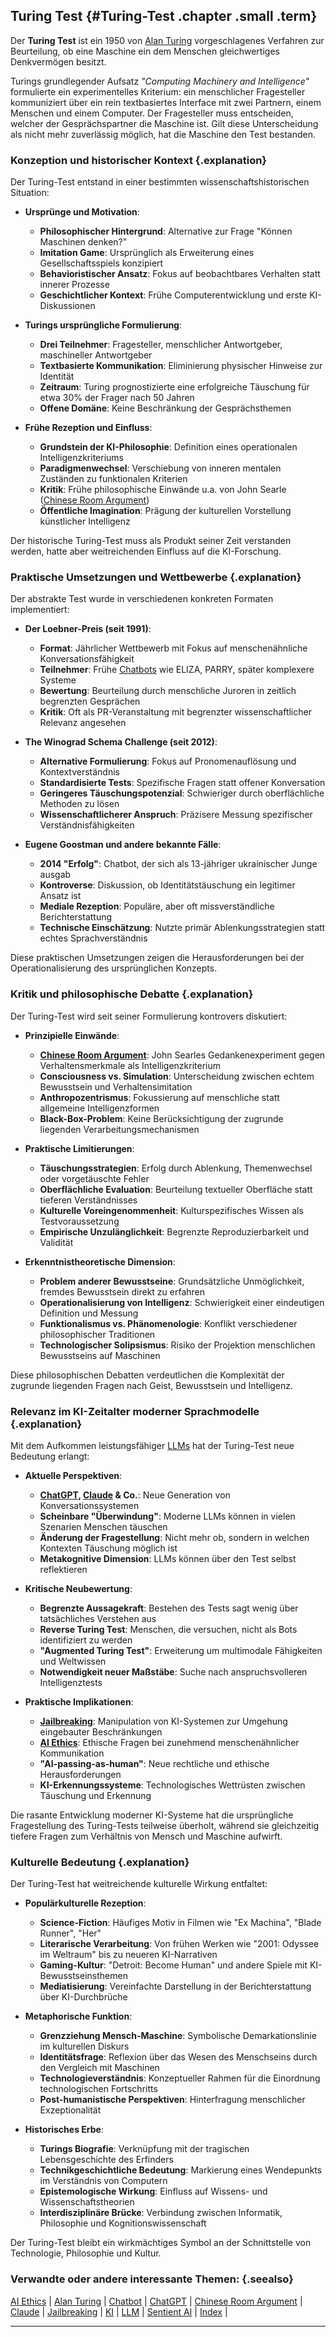 ## Turing Test {#Turing-Test .chapter .small .term}

Der **Turing Test** ist ein 1950 von [Alan Turing](#Alan-Turing) vorgeschlagenes Verfahren zur Beurteilung, ob eine Maschine ein dem Menschen gleichwertiges Denkvermögen besitzt.

Turings grundlegender Aufsatz *"Computing Machinery and Intelligence"* formulierte ein experimentelles Kriterium:
ein menschlicher Fragesteller kommuniziert über ein rein textbasiertes Interface mit zwei Partnern, einem Menschen und einem Computer.
Der Fragesteller muss entscheiden, welcher der Gesprächspartner die Maschine ist.
Gilt diese Unterscheidung als nicht mehr zuverlässig möglich, hat die Maschine den Test bestanden.

### Konzeption und historischer Kontext {.explanation}

Der Turing-Test entstand in einer bestimmten wissenschaftshistorischen Situation:

- **Ursprünge und Motivation**:
  - **Philosophischer Hintergrund**: Alternative zur Frage "Können Maschinen denken?"
  - **Imitation Game**: Ursprünglich als Erweiterung eines Gesellschaftsspiels konzipiert
  - **Behavioristischer Ansatz**: Fokus auf beobachtbares Verhalten statt innerer Prozesse
  - **Geschichtlicher Kontext**: Frühe Computerentwicklung und erste KI-Diskussionen

- **Turings ursprüngliche Formulierung**:
  - **Drei Teilnehmer**: Fragesteller, menschlicher Antwortgeber, maschineller Antwortgeber
  - **Textbasierte Kommunikation**: Eliminierung physischer Hinweise zur Identität
  - **Zeitraum**: Turing prognostizierte eine erfolgreiche Täuschung für etwa 30% der Frager nach 50 Jahren
  - **Offene Domäne**: Keine Beschränkung der Gesprächsthemen

- **Frühe Rezeption und Einfluss**:
  - **Grundstein der KI-Philosophie**: Definition eines operationalen Intelligenzkriteriums
  - **Paradigmenwechsel**: Verschiebung von inneren mentalen Zuständen zu funktionalen Kriterien
  - **Kritik**: Frühe philosophische Einwände u.a. von John Searle ([Chinese Room Argument](#Chinese-Room-Argument))
  - **Öffentliche Imagination**: Prägung der kulturellen Vorstellung künstlicher Intelligenz

Der historische Turing-Test muss als Produkt seiner Zeit verstanden werden, hatte aber weitreichenden Einfluss auf die KI-Forschung.

### Praktische Umsetzungen und Wettbewerbe {.explanation}

Der abstrakte Test wurde in verschiedenen konkreten Formaten implementiert:

- **Der Loebner-Preis (seit 1991)**:
  - **Format**: Jährlicher Wettbewerb mit Fokus auf menschenähnliche Konversationsfähigkeit
  - **Teilnehmer**: Frühe [Chatbots](#Chatbot) wie ELIZA, PARRY, später komplexere Systeme
  - **Bewertung**: Beurteilung durch menschliche Juroren in zeitlich begrenzten Gesprächen
  - **Kritik**: Oft als PR-Veranstaltung mit begrenzter wissenschaftlicher Relevanz angesehen

- **The Winograd Schema Challenge (seit 2012)**:
  - **Alternative Formulierung**: Fokus auf Pronomenauflösung und Kontextverständnis
  - **Standardisierte Tests**: Spezifische Fragen statt offener Konversation
  - **Geringeres Täuschungspotenzial**: Schwieriger durch oberflächliche Methoden zu lösen
  - **Wissenschaftlicherer Anspruch**: Präzisere Messung spezifischer Verständnisfähigkeiten

- **Eugene Goostman und andere bekannte Fälle**:
  - **2014 "Erfolg"**: Chatbot, der sich als 13-jähriger ukrainischer Junge ausgab
  - **Kontroverse**: Diskussion, ob Identitätstäuschung ein legitimer Ansatz ist
  - **Mediale Rezeption**: Populäre, aber oft missverständliche Berichterstattung
  - **Technische Einschätzung**: Nutzte primär Ablenkungsstrategien statt echtes Sprachverständnis

Diese praktischen Umsetzungen zeigen die Herausforderungen bei der Operationalisierung des ursprünglichen Konzepts.

### Kritik und philosophische Debatte {.explanation}

Der Turing-Test wird seit seiner Formulierung kontrovers diskutiert:

- **Prinzipielle Einwände**:
  - **[Chinese Room Argument](#Chinese-Room-Argument)**: John Searles Gedankenexperiment gegen Verhaltensmerkmale als Intelligenzkriterium
  - **Consciousness vs. Simulation**: Unterscheidung zwischen echtem Bewusstsein und Verhaltensimitation
  - **Anthropozentrismus**: Fokussierung auf menschliche statt allgemeine Intelligenzformen
  - **Black-Box-Problem**: Keine Berücksichtigung der zugrunde liegenden Verarbeitungsmechanismen

- **Praktische Limitierungen**:
  - **Täuschungsstrategien**: Erfolg durch Ablenkung, Themenwechsel oder vorgetäuschte Fehler
  - **Oberflächliche Evaluation**: Beurteilung textueller Oberfläche statt tieferen Verständnisses
  - **Kulturelle Voreingenommenheit**: Kulturspezifisches Wissen als Testvoraussetzung
  - **Empirische Unzulänglichkeit**: Begrenzte Reproduzierbarkeit und Validität

- **Erkenntnistheoretische Dimension**:
  - **Problem anderer Bewusstseine**: Grundsätzliche Unmöglichkeit, fremdes Bewusstsein direkt zu erfahren
  - **Operationalisierung von Intelligenz**: Schwierigkeit einer eindeutigen Definition und Messung
  - **Funktionalismus vs. Phänomenologie**: Konflikt verschiedener philosophischer Traditionen
  - **Technologischer Solipsismus**: Risiko der Projektion menschlichen Bewusstseins auf Maschinen

Diese philosophischen Debatten verdeutlichen die Komplexität der zugrunde liegenden Fragen nach Geist, Bewusstsein und Intelligenz.

### Relevanz im KI-Zeitalter moderner Sprachmodelle {.explanation}

Mit dem Aufkommen leistungsfähiger [LLMs](#LLM) hat der Turing-Test neue Bedeutung erlangt:

- **Aktuelle Perspektiven**:
  - **[ChatGPT](#ChatGPT), [Claude](#Claude) & Co.**: Neue Generation von Konversationssystemen
  - **Scheinbare "Überwindung"**: Moderne LLMs können in vielen Szenarien Menschen täuschen
  - **Änderung der Fragestellung**: Nicht mehr ob, sondern in welchen Kontexten Täuschung möglich ist
  - **Metakognitive Dimension**: LLMs können über den Test selbst reflektieren

- **Kritische Neubewertung**:
  - **Begrenzte Aussagekraft**: Bestehen des Tests sagt wenig über tatsächliches Verstehen aus
  - **Reverse Turing Test**: Menschen, die versuchen, nicht als Bots identifiziert zu werden
  - **"Augmented Turing Test"**: Erweiterung um multimodale Fähigkeiten und Weltwissen
  - **Notwendigkeit neuer Maßstäbe**: Suche nach anspruchsvolleren Intelligenztests

- **Praktische Implikationen**:
  - **[Jailbreaking](#Jailbreaking)**: Manipulation von KI-Systemen zur Umgehung eingebauter Beschränkungen
  - **[AI Ethics](#AI-Ethics)**: Ethische Fragen bei zunehmend menschenähnlicher Kommunikation
  - **"AI-passing-as-human"**: Neue rechtliche und ethische Herausforderungen
  - **KI-Erkennungssysteme**: Technologisches Wettrüsten zwischen Täuschung und Erkennung

Die rasante Entwicklung moderner KI-Systeme hat die ursprüngliche Fragestellung des Turing-Tests teilweise überholt, während sie gleichzeitig tiefere Fragen zum Verhältnis von Mensch und Maschine aufwirft.

### Kulturelle Bedeutung {.explanation}

Der Turing-Test hat weitreichende kulturelle Wirkung entfaltet:

- **Populärkulturelle Rezeption**:
  - **Science-Fiction**: Häufiges Motiv in Filmen wie "Ex Machina", "Blade Runner", "Her"
  - **Literarische Verarbeitung**: Von frühen Werken wie "2001: Odyssee im Weltraum" bis zu neueren KI-Narrativen
  - **Gaming-Kultur**: "Detroit: Become Human" und andere Spiele mit KI-Bewusstseinsthemen
  - **Mediatisierung**: Vereinfachte Darstellung in der Berichterstattung über KI-Durchbrüche

- **Metaphorische Funktion**:
  - **Grenzziehung Mensch-Maschine**: Symbolische Demarkationslinie im kulturellen Diskurs
  - **Identitätsfrage**: Reflexion über das Wesen des Menschseins durch den Vergleich mit Maschinen
  - **Technologieverständnis**: Konzeptueller Rahmen für die Einordnung technologischen Fortschritts
  - **Post-humanistische Perspektiven**: Hinterfragung menschlicher Exzeptionalität

- **Historisches Erbe**:
  - **Turings Biografie**: Verknüpfung mit der tragischen Lebensgeschichte des Erfinders
  - **Technikgeschichtliche Bedeutung**: Markierung eines Wendepunkts im Verständnis von Computern
  - **Epistemologische Wirkung**: Einfluss auf Wissens- und Wissenschaftstheorien
  - **Interdisziplinäre Brücke**: Verbindung zwischen Informatik, Philosophie und Kognitionswissenschaft

Der Turing-Test bleibt ein wirkmächtiges Symbol an der Schnittstelle von Technologie, Philosophie und Kultur.

### Verwandte oder andere interessante Themen: {.seealso}

[AI Ethics](#AI-Ethics) |
[Alan Turing](#Alan-Turing) |
[Chatbot](#Chatbot) |
[ChatGPT](#ChatGPT) |
[Chinese Room Argument](#Chinese-Room-Argument) |
[Claude](#Claude) |
[Jailbreaking](#Jailbreaking) |
[KI](#KI) |
[LLM](#LLM) |
[Sentient AI](#Sentient-AI) |
[Index](#Index) |

----


